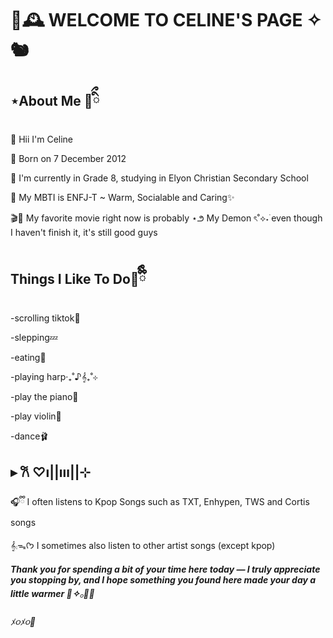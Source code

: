 <h1>🍂🕰️ WELCOME TO CELINE'S PAGE ✧🐿️ </h1>
<h2>⋆About Me 🧸ིྀ</h2>

<l1>🐾  Hii I'm Celine </l1>

<l2>📆  Born on 7 December 2012 </l2>

<l3>🏫  I'm currently in Grade 8, studying in Elyon Christian Secondary School</l3>

<l4> 🦌 My MBTI is ENFJ-T ~ Warm, Socialable and Caring✨</l4>

<l5>🎬🍿 My favorite movie right now is probably ⋆౨ My Demon ৎ˚⟡˖࣪ even though I haven't finish it, it's still good guys

<img scr="https://www.google.com/search?q=my+demon+netflix+cover&sca_esv=5f8ad457132af750&udm=2&biw=1274&bih=899&ei=1I__aNrPAuGVseMPxvngkQs&oq=my+demon+netflix+co&gs_lp=Egtnd3Mtd2l6LWltZyITbXkgZGVtb24gbmV0ZmxpeCBjbyoCCAAyBBAAGB4yBhAAGAgYHjIGEAAYCBgeMgYQABgIGB4yBhAAGAgYHkjcIlCyBFjhFnABeACQAQCYAZIBoAH_CKoBAzcuNLgBAcgBAPgBAZgCDKACvwnCAg0QABiABBixAxhDGIoFwgIGEAAYBxgewgIKEAAYgAQYQxiKBcICDBAAGIAEGEMYigUYCsICBRAAGIAEmAMAiAYBkgcDOC40oAfPObIHAzcuNLgHtwnCBwYwLjEuMTHIBy4&sclient=gws-wiz-img#vhid=IJkaEMHu-XQDEM&vssid=mosaic">

<h2>Things I Like To Do🤎ྀིྀི</h2>

  <l1>-scrolling tiktok📱</l1>
  
  <l2>-slepping💤</l2> 

<l3>-eating🌯</l3>
  
<l4>-playing harp‧₊˚♪𝄞₊˚⊹</l4>
 
  <l5>-play the piano🎹</l5>
 
  <l6>-play violin🎻</l6>

  <l7>-dance🩰</l7>

 <h2>▸ 𐙚 ♡ı||ııı||⊹</h2>
 🎧ྀི I often listens to Kpop Songs such as TXT, Enhypen, TWS and Cortis songs 
 
 𝄞⨾ᯓᡣ𐭩 I sometimes also listen to other artist songs (except kpop) 

<h5>Thank you for spending a bit of your time here today — I truly appreciate you stopping by, and I hope something you found here made your day a little warmer 🧸✧𓂂🥐🍪</h5>

<h6>ﾒ૦ﾒ૦💋</h6>
